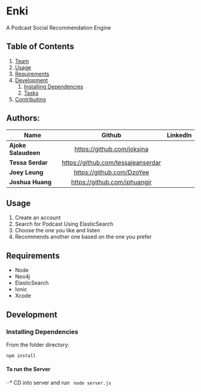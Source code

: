 # Enki
A Podcast Social Recommendation Engine

## Table of Contents

1. [Team](#authors)
1. [Usage](#Usage)
1. [Requirements](#requirements)
1. [Development](#development)
    1. [Installing Dependencies](#installing-dependencies)
    1. [Tasks](#tasks)
1. [Contributing](#contributing)

## Authors:

| Name        | Github           | LinkedIn  |
| ------------- |:-------------:| -----:|
| **Ajoke Salaudeen**      | https://github.com/joksina |  |
| **Tessa Serdar**      | https://github.com/tessajeanserdar      |  |
| **Joey Leung** | https://github.com/DzoYee      |     |
| **Joshua Huang** | https://github.com/jphuangjr     |     |

## Usage

1. Create an account
2. Search for Podcast Using ElasticSearch
3. Choose the one you like and listen
4. Recommends another one based on the one you prefer

## Requirements

- Node
- Neo4j
- ElasticSearch
- Ionic
- Xcode

## Development

### Installing Dependencies

From the folder directory:

```sh
npm install
```
#### To run the Server
⋅⋅* CD into server and run ``` node server.js```

